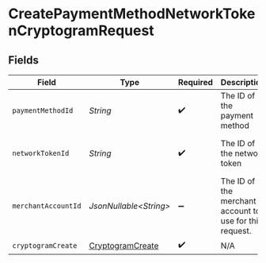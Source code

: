 # CreatePaymentMethodNetworkTokenCryptogramRequest


## Fields

| Field                                                           | Type                                                            | Required                                                        | Description                                                     | Example                                                         |
| --------------------------------------------------------------- | --------------------------------------------------------------- | --------------------------------------------------------------- | --------------------------------------------------------------- | --------------------------------------------------------------- |
| `paymentMethodId`                                               | *String*                                                        | :heavy_check_mark:                                              | The ID of the payment method                                    | ef9496d8-53a5-4aad-8ca2-00eb68334389                            |
| `networkTokenId`                                                | *String*                                                        | :heavy_check_mark:                                              | The ID of the network token                                     | f8dd5cfc-7834-4847-95dc-f75a360e2298                            |
| `merchantAccountId`                                             | *JsonNullable\<String>*                                         | :heavy_minus_sign:                                              | The ID of the merchant account to use for this request.         |                                                                 |
| `cryptogramCreate`                                              | [CryptogramCreate](../../models/components/CryptogramCreate.md) | :heavy_check_mark:                                              | N/A                                                             |                                                                 |